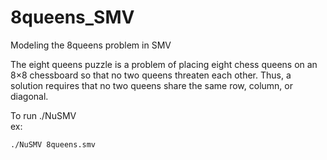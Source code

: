 # 8queens_SMV
Modeling the 8queens problem in SMV

The eight queens puzzle is a problem of placing eight chess queens on an 8×8 chessboard so that no two queens threaten each other. Thus, a solution requires that no two queens share the same row, column, or diagonal.


To run ./NuSMV <file>  
ex: 
  ````bash
  ./NuSMV 8queens.smv
  ````
